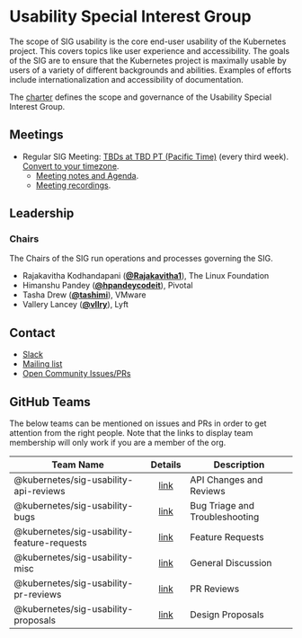 <!---
This is an autogenerated file!

Please do not edit this file directly, but instead make changes to the
sigs.yaml file in the project root.

To understand how this file is generated, see https://git.k8s.io/community/generator/README.md
--->
# Usability Special Interest Group

The scope of SIG usability is the core end-user usability of the Kubernetes project. This covers topics like user experience and accessibility. The goals of the SIG are to ensure that the Kubernetes project is maximally usable by users of a variety of different backgrounds and abilities. Examples of efforts include internationalization and accessibility of documentation.

The [charter](charter.md) defines the scope and governance of the Usability Special Interest Group.

## Meetings
* Regular SIG Meeting: [TBDs at TBD PT (Pacific Time)](tbd) (every third week). [Convert to your timezone](http://www.thetimezoneconverter.com/?t=TBD&tz=PT%20%28Pacific%20Time%29).
  * [Meeting notes and Agenda](https://docs.google.com/document/d/1-dYznZR7Q5XCd2bVYoNfMPYs4uNn1aaePQF0q0JQ0uU/).
  * [Meeting recordings](tbd).

## Leadership

### Chairs
The Chairs of the SIG run operations and processes governing the SIG.

* Rajakavitha Kodhandapani (**[@Rajakavitha1](https://github.com/Rajakavitha1)**), The Linux Foundation
* Himanshu Pandey (**[@hpandeycodeit](https://github.com/hpandeycodeit)**), Pivotal
* Tasha Drew (**[@tashimi](https://github.com/tashimi)**), VMware
* Vallery Lancey (**[@vllry](https://github.com/vllry)**), Lyft

## Contact
* [Slack](https://kubernetes.slack.com/messages/sig-usability)
* [Mailing list](https://groups.google.com/forum/#!forum/kubernetes-sig-usability)
* [Open Community Issues/PRs](https://github.com/kubernetes/community/labels/sig%2Fusability)

## GitHub Teams

The below teams can be mentioned on issues and PRs in order to get attention from the right people.
Note that the links to display team membership will only work if you are a member of the org.

| Team Name | Details | Description |
| --------- |:-------:| ----------- |
| @kubernetes/sig-usability-api-reviews | [link](https://github.com/orgs/kubernetes/teams/sig-usability-api-reviews) | API Changes and Reviews |
| @kubernetes/sig-usability-bugs | [link](https://github.com/orgs/kubernetes/teams/sig-usability-bugs) | Bug Triage and Troubleshooting |
| @kubernetes/sig-usability-feature-requests | [link](https://github.com/orgs/kubernetes/teams/sig-usability-feature-requests) | Feature Requests |
| @kubernetes/sig-usability-misc | [link](https://github.com/orgs/kubernetes/teams/sig-usability-misc) | General Discussion |
| @kubernetes/sig-usability-pr-reviews | [link](https://github.com/orgs/kubernetes/teams/sig-usability-pr-reviews) | PR Reviews |
| @kubernetes/sig-usability-proposals | [link](https://github.com/orgs/kubernetes/teams/sig-usability-proposals) | Design Proposals |

<!-- BEGIN CUSTOM CONTENT -->

<!-- END CUSTOM CONTENT -->
